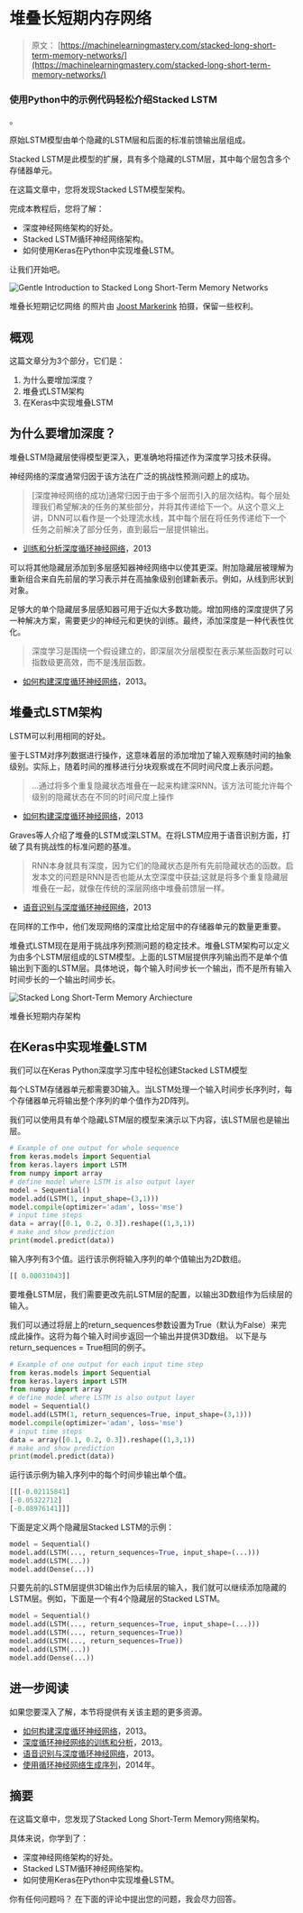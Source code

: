 # 堆叠长短期内存网络

> 原文： [https://machinelearningmastery.com/stacked-long-short-term-memory-networks/](https://machinelearningmastery.com/stacked-long-short-term-memory-networks/)

### 使用Python中的示例代码轻松介绍Stacked LSTM
。

原始LSTM模型由单个隐藏的LSTM层和后面的标准前馈输出层组成。

Stacked LSTM是此模型的扩展，具有多个隐藏的LSTM层，其中每个层包含多个存储器单元。

在这篇文章中，您将发现Stacked LSTM模型架构。

完成本教程后，您将了解：

*   深度神经网络架构的好处。
*   Stacked LSTM循环神经网络架构。
*   如何使用Keras在Python中实现堆叠LSTM。

让我们开始吧。

![Gentle Introduction to Stacked Long Short-Term Memory Networks](img/1fe10e9feb242d8947c00a2647e704f4.jpg)

堆叠长短期记忆网络
的照片由 [Joost Markerink](https://www.flickr.com/photos/joostmarkerink/17303551006/) 拍摄，保留一些权利。

## 概观

这篇文章分为3个部分，它们是：

1.  为什么要增加深度？
2.  堆叠式LSTM架构
3.  在Keras中实现堆叠LSTM

## 为什么要增加深度？

堆叠LSTM隐藏层使得模型更深入，更准确地将描述作为深度学习技术获得。

神经网络的深度通常归因于该方法在广泛的挑战性预测问题上的成功。

> [深度神经网络的成功]通常归因于由于多个层而引入的层次结构。每个层处理我们希望解决的任务的某些部分，并将其传递给下一个。从这个意义上讲，DNN可以看作是一个处理流水线，其中每个层在将任务传递给下一个任务之前解决了部分任务，直到最后一层提供输出。

- [训练和分析深度循环神经网络](https://papers.nips.cc/paper/5166-training-and-analysing-deep-recurrent-neural-networks)，2013

可以将其他隐藏层添加到多层感知器神经网络中以使其更深。附加隐藏层被理解为重新组合来自先前层的学习表示并在高抽象级别创建新表示。例如，从线到形状到对象。

足够大的单个隐藏层多层感知器可用于近似大多数功能。增加网络的深度提供了另一种解决方案，需要更少的神经元和更快的训练。最终，添加深度是一种代表性优化。

> 深度学习是围绕一个假设建立的，即深层次分层模型在表示某些函数时可以指数级更高效，而不是浅层函数。

- [如何构建深度循环神经网络](https://arxiv.org/abs/1312.6026)，2013。

## 堆叠式LSTM架构

LSTM可以利用相同的好处。

鉴于LSTM对序列数据进行操作，这意味着层的添加增加了输入观察随时间的抽象级别。实际上，随着时间的推移进行分块观察或在不同时间尺度上表示问题。

> ...通过将多个重复隐藏状态堆叠在一起来构建深RNN。该方法可能允许每个级别的隐藏状态在不同的时间尺度上操作

- [如何构建深度循环神经网络](https://arxiv.org/abs/1312.6026)，2013

Graves等人介绍了堆叠的LSTM或深LSTM。在将LSTM应用于语音识别方面，打破了具有挑战性的标准问题的基准。

> RNN本身就具有深度，因为它们的隐藏状态是所有先前隐藏状态的函数。启发本文的问题是RNN是否也能从太空深度中获益;这就是将多个重复隐藏层堆叠在一起，就像在传统的深层网络中堆叠前馈层一样。

- [语音识别与深度循环神经网络](https://arxiv.org/abs/1303.5778)，2013

在同样的工作中，他们发现网络的深度比给定层中的存储器单元的数量更重要。

堆叠式LSTM现在是用于挑战序列预测问题的稳定技术。堆叠LSTM架构可以定义为由多个LSTM层组成的LSTM模型。上面的LSTM层提供序列输出而不是单个值输出到下面的LSTM层。具体地说，每个输入时间步长一个输出，而不是所有输入时间步长的一个输出时间步长。

![Stacked Long Short-Term Memory Archiecture](img/18919d3d5e8e3ef675e8f630308fa156.jpg)

堆叠长短期内存架构

## 在Keras中实现堆叠LSTM

我们可以在Keras Python深度学习库中轻松创建Stacked LSTM模型

每个LSTM存储器单元都需要3D输入。当LSTM处理一个输入时间步长序列时，每个存储器单元将输出整个序列的单个值作为2D阵列。

我们可以使用具有单个隐藏LSTM层的模型来演示以下内容，该LSTM层也是输出层。

```py
# Example of one output for whole sequence
from keras.models import Sequential
from keras.layers import LSTM
from numpy import array
# define model where LSTM is also output layer
model = Sequential()
model.add(LSTM(1, input_shape=(3,1)))
model.compile(optimizer='adam', loss='mse')
# input time steps
data = array([0.1, 0.2, 0.3]).reshape((1,3,1))
# make and show prediction
print(model.predict(data))
```

输入序列有3个值。运行该示例将输入序列的单个值输出为2D数组。

```py
[[ 0.00031043]]
```

要堆叠LSTM层，我们需要更改先前LSTM层的配置，以输出3D数组作为后续层的输入。

我们可以通过将层上的return_sequences参数设置为True（默认为False）来完成此操作。这将为每个输入时间步返回一个输出并提供3D数组。
以下是与return_sequences = True相同的例子。

```py
# Example of one output for each input time step
from keras.models import Sequential
from keras.layers import LSTM
from numpy import array
# define model where LSTM is also output layer
model = Sequential()
model.add(LSTM(1, return_sequences=True, input_shape=(3,1)))
model.compile(optimizer='adam', loss='mse')
# input time steps
data = array([0.1, 0.2, 0.3]).reshape((1,3,1))
# make and show prediction
print(model.predict(data))
```

运行该示例为输入序列中的每个时间步输出单个值。

```py
[[[-0.02115841]
[-0.05322712]
[-0.08976141]]]
```

下面是定义两个隐藏层Stacked LSTM的示例：

```py
model = Sequential()
model.add(LSTM(..., return_sequences=True, input_shape=(...)))
model.add(LSTM(...))
model.add(Dense(...))
```

只要先前的LSTM层提供3D输出作为后续层的输入，我们就可以继续添加隐藏的LSTM层。例如，下面是一个有4个隐藏层的Stacked LSTM。

```py
model = Sequential()
model.add(LSTM(..., return_sequences=True, input_shape=(...)))
model.add(LSTM(..., return_sequences=True))
model.add(LSTM(..., return_sequences=True))
model.add(LSTM(...))
model.add(Dense(...))
```

## 进一步阅读

如果您要深入了解，本节将提供有关该主题的更多资源。

*   [如何构建深度循环神经网络](https://arxiv.org/abs/1312.6026)，2013。
*   [深度循环神经网络的训练和分析](https://papers.nips.cc/paper/5166-training-and-analysing-deep-recurrent-neural-networks)，2013。
*   [语音识别与深度循环神经网络](https://arxiv.org/abs/1303.5778)，2013。
*   [使用循环神经网络生成序列](https://arxiv.org/abs/1308.0850)，2014年。

## 摘要

在这篇文章中，您发现了Stacked Long Short-Term Memory网络架构。

具体来说，你学到了：

*   深度神经网络架构的好处。
*   Stacked LSTM循环神经网络架构。
*   如何使用Keras在Python中实现堆叠LSTM。

你有任何问题吗？
在下面的评论中提出您的问题，我会尽力回答。